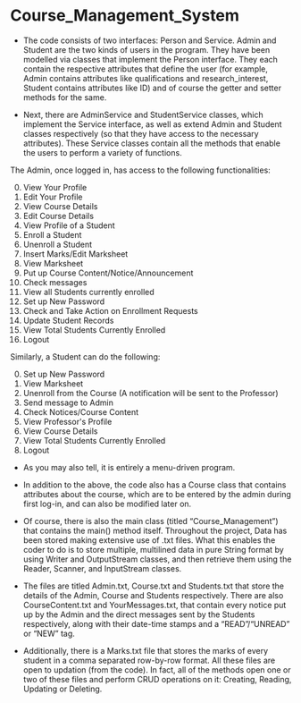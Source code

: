 # Course_Management_System


- The code consists of two interfaces: Person and Service. Admin and Student
are the two kinds of users in the program. They have been modelled via
classes that implement the Person interface. They each contain the
respective attributes that define the user (for example, Admin contains
attributes like qualifications and research_interest, Student contains
attributes like ID) and of course the getter and setter methods for the
same.

- Next, there are AdminService and StudentService classes, which
implement the Service interface, as well as extend Admin and Student
classes respectively (so that they have access to the necessary attributes).
These Service classes contain all the methods that enable the users to
perform a variety of functions.



The Admin, once logged in, has access to the following functionalities:

0. View Your Profile
1. Edit Your Profile
2. View Course Details
3. Edit Course Details
4. View Profile of a Student
5. Enroll a Student
6. Unenroll a Student
7. Insert Marks/Edit Marksheet
8. View Marksheet
9. Put up Course Content/Notice/Announcement
10. Check messages
11. View all Students currently enrolled
12. Set up New Password
13. Check and Take Action on Enrollment Requests
14. Update Student Records
15. View Total Students Currently Enrolled
16. Logout


Similarly, a Student can do the following:

0. Set up New Password
1. View Marksheet
2. Unenroll from the Course (A notification will be sent to
the Professor)
3. Send message to Admin
4. Check Notices/Course Content
5. View Professor's Profile
6. View Course Details
7. View Total Students Currently Enrolled
8. Logout



- As you may also tell, it is entirely a menu-driven program.

- In addition to the above, the code also has a Course class that contains
attributes about the course, which are to be entered by the admin during
first log-in, and can also be modified later on.

- Of course, there is also the main class (titled
“Course_Management”) that contains the main() method itself.
Throughout the project, Data has been stored making extensive use of
.txt files. What this enables the coder to do is to store multiple, multilined data in
pure String format by using Writer and OutputStream classes, and then
retrieve them using the Reader, Scanner, and InputStream classes.

- The files are titled Admin.txt, Course.txt and Students.txt that store the
details of the Admin, Course and Students respectively. There are also
CourseContent.txt and YourMessages.txt, that contain every notice put up
by the Admin and the direct messages sent by the Students respectively,
along with their date-time stamps and a “READ”/“UNREAD” or “NEW” tag.

- Additionally, there is a Marks.txt file that stores the marks of every
student in a comma separated row-by-row format. All these files are open
to updation (from the code). In fact, all of the methods open one or two of
these files and perform CRUD operations on it: Creating, Reading, Updating or
Deleting.
